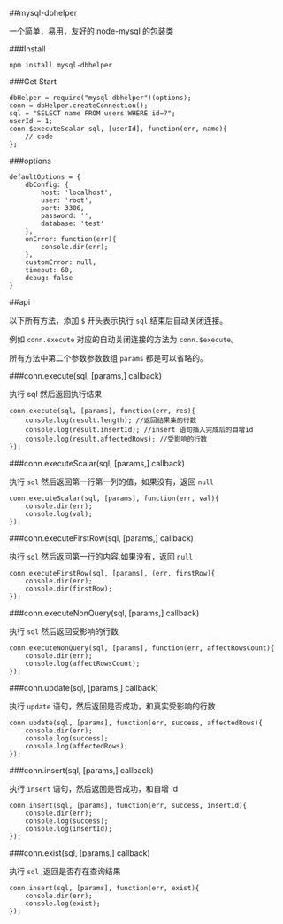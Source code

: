 ##mysql-dbhelper

一个简单，易用，友好的 node-mysql 的包装类

###Install

    npm install mysql-dbhelper

###Get Start

	dbHelper = require("mysql-dbhelper")(options);
	conn = dbHelper.createConnection();
	sql = "SELECT name FROM users WHERE id=?";
	userId = 1;
	conn.$executeScalar sql, [userId], function(err, name){
		// code
	};

###options

	defaultOptions = {
		dbConfig: {
			host: 'localhost',
			user: 'root',
			port: 3306,
			password: '',
			database: 'test'
		},
		onError: function(err){
			console.dir(err);
		},
		customError: null,
		timeout: 60,
		debug: false
	}

##api

以下所有方法，添加 `$` 开头表示执行 `sql` 结束后自动关闭连接。

例如 `conn.execute` 对应的自动关闭连接的方法为 `conn.$execute`。

所有方法中第二个参数参数数组 `params` 都是可以省略的。

###conn.execute(sql, [params,] callback)

执行 sql 然后返回执行结果

	conn.execute(sql, [params], function(err, res){
		console.log(result.length); //返回结果集的行数
		console.log(result.insertId); //insert 语句插入完成后的自增id
		console.log(result.affectedRows); //受影响的行数
    });

###conn.executeScalar(sql, [params,] callback)

执行 `sql` 然后返回第一行第一列的值，如果没有，返回 `null`

	conn.executeScalar(sql, [params], function(err, val){
		console.dir(err);
		console.log(val);
	});

###conn.executeFirstRow(sql, [params,] callback)

执行 `sql` 然后返回第一行的内容,如果没有，返回 `null`

	conn.executeFirstRow(sql, [params], (err, firstRow){
		console.dir(err);
		console.dir(firstRow);
	});

###conn.executeNonQuery(sql, [params,] callback)

执行 `sql` 然后返回受影响的行数

	conn.executeNonQuery(sql, [params], function(err, affectRowsCount){
		console.dir(err);
		console.log(affectRowsCount);
	});

###conn.update(sql, [params,] callback)

执行 `update` 语句，然后返回是否成功，和真实受影响的行数

	conn.update(sql, [params], function(err, success, affectedRows){
		console.dir(err);
		console.log(success);
		console.log(affectedRows);
	});

###conn.insert(sql, [params,] callback)

执行 `insert` 语句，然后返回是否成功，和自增 id

	conn.insert(sql, [params], function(err, success, insertId){
		console.dir(err);
		console.log(success);
		console.log(insertId);
	});

###conn.exist(sql, [params,] callback)

执行 `sql` ,返回是否存在查询结果

	conn.insert(sql, [params], function(err, exist){
		console.dir(err);
		console.log(exist);
	});
